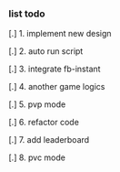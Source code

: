 ### list todo

[.] 1. implement new design

[.] 2. auto run script

[.] 3. integrate fb-instant

[.] 4. another game logics

[.] 5. pvp mode

[.] 6. refactor code

[.] 7. add leaderboard

[.] 8. pvc mode
